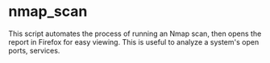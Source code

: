 # nmap_scan
This script automates the process of running an Nmap scan, then opens the report in Firefox for easy viewing. This is useful to analyze a system's open ports, services.
